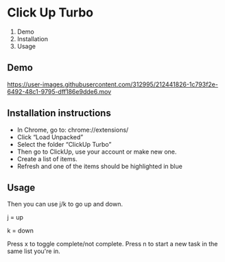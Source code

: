 # Click Up Turbo

1. Demo
2. Installation
3. Usage

## Demo
https://user-images.githubusercontent.com/312995/212441826-1c793f2e-6492-48c1-9795-dff186e9dde6.mov

## Installation instructions
- In Chrome, go to: chrome://extensions/
- Click “Load Unpacked”
- Select the folder “ClickUp Turbo” 
- Then go to ClickUp, use your account or make new one. 
- Create a list of items. 
- Refresh and one of the items should be highlighted in blue

## Usage

Then you can use j/k to go up and down. 

j = up 

k = down

Press x to toggle complete/not complete. 
Press n to start a new task in the same list you're in.



